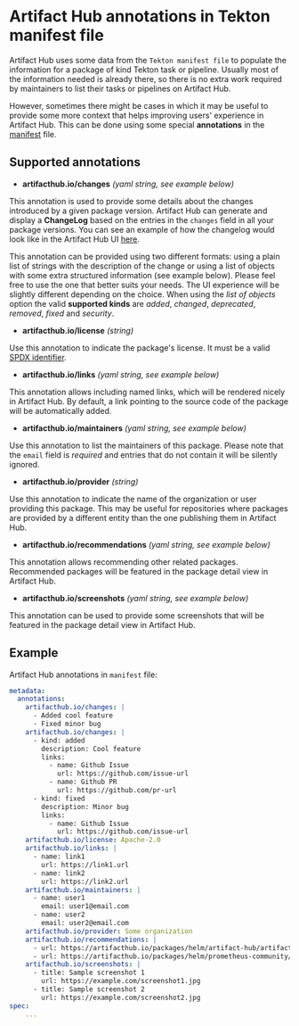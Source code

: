 # Artifact Hub annotations in Tekton manifest file

Artifact Hub uses some data from the `Tekton manifest file` to populate the information for a package of kind Tekton task or pipeline. Usually most of the information needed is already there, so there is no extra work required by maintainers to list their tasks or pipelines on Artifact Hub.

However, sometimes there might be cases in which it may be useful to provide some more context that helps improving users' experience in Artifact Hub. This can be done using some special **annotations** in the [manifest](https://github.com/tektoncd/catalog#catalog-structure) file.

## Supported annotations

- **artifacthub.io/changes** *(yaml string, see example below)*

This annotation is used to provide some details about the changes introduced by a given package version. Artifact Hub can generate and display a **ChangeLog** based on the entries in the `changes` field in all your package versions. You can see an example of how the changelog would look like in the Artifact Hub UI [here](https://artifacthub.io/packages/helm/artifact-hub/artifact-hub?modal=changelog).

This annotation can be provided using two different formats: using a plain list of strings with the description of the change or using a list of objects with some extra structured information (see example below). Please feel free to use the one that better suits your needs. The UI experience will be slightly different depending on the choice. When using the *list of objects* option the valid **supported kinds** are *added*, *changed*, *deprecated*, *removed*, *fixed* and *security*.

- **artifacthub.io/license** *(string)*

Use this annotation to indicate the package's license. It must be a valid [SPDX identifier](https://spdx.org/licenses/).

- **artifacthub.io/links** *(yaml string, see example below)*

This annotation allows including named links, which will be rendered nicely in Artifact Hub. By default, a link pointing to the source code of the package will be automatically added.

- **artifacthub.io/maintainers** *(yaml string, see example below)*

Use this annotation to list the maintainers of this package. Please note that the `email` field is *required* and entries that do not contain it will be silently ignored.

- **artifacthub.io/provider** *(string)*

Use this annotation to indicate the name of the organization or user providing this package. This may be useful for repositories where packages are provided by a different entity than the one publishing them in Artifact Hub.

- **artifacthub.io/recommendations** *(yaml string, see example below)*

This annotation allows recommending other related packages. Recommended packages will be featured in the package detail view in Artifact Hub.

- **artifacthub.io/screenshots** *(yaml string, see example below)*

This annotation can be used to provide some screenshots that will be featured in the package detail view in Artifact Hub.

## Example

Artifact Hub annotations in `manifest` file:

```yaml
metadata:
  annotations:
    artifacthub.io/changes: |
      - Added cool feature
      - Fixed minor bug
    artifacthub.io/changes: |
      - kind: added
        description: Cool feature
        links:
          - name: Github Issue
            url: https://github.com/issue-url
          - name: Github PR
            url: https://github.com/pr-url
      - kind: fixed
        description: Minor bug
        links:
          - name: Github Issue
            url: https://github.com/issue-url
    artifacthub.io/license: Apache-2.0
    artifacthub.io/links: |
      - name: link1
        url: https://link1.url
      - name: link2
        url: https://link2.url
    artifacthub.io/maintainers: |
      - name: user1
        email: user1@email.com
      - name: user2
        email: user2@email.com
    artifacthub.io/provider: Some organization
    artifacthub.io/recommendations: |
      - url: https://artifacthub.io/packages/helm/artifact-hub/artifact-hub
      - url: https://artifacthub.io/packages/helm/prometheus-community/kube-prometheus-stack
    artifacthub.io/screenshots: |
      - title: Sample screenshot 1
        url: https://example.com/screenshot1.jpg
      - title: Sample screenshot 2
        url: https://example.com/screenshot2.jpg
spec:
    ...
```
